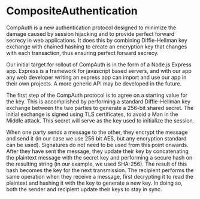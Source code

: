 # CompositeAuthentication

CompAuth is a new authentication protocol designed to minimize the damage caused by session hijacking and to provide perfect forward secrecy in web applications. It does this by combining Diffie-Hellman key exchange with chained hashing to create an encryption key that changes with each transaction, thus ensuring perfect forward secrecy.

Our initial target for rollout of CompAuth is in the form of a Node.js Express app. Express is a framework for javascript based servers, and with our app any web developer writing an express app can import and use our app in their own projects. A more generic API may be developed in the future.

The first step of the CompAuth protocol is to agree on a starting value for the key. This is accomplished by performing a standard Diffie-Hellman key exchange between the two parties to generate a 256-bit shared secret. The initial exchange is signed using TLS certificates, to avoid a Man in the Middle attack. This secret will serve as the key used to initialize the session.

When one party sends a message to the other, they encrypt the message and send it (in our case we use 256 bit AES, but any encryption standard can be used). Signatures do not need to be used from this point onwards. After they have sent the message, they update their key by concatenating the plaintext message with the secret key and performing a secure hash on the resulting string (in our example, we used SHA-256). The result of this hash becomes the key for the next transmission. The recipient performs the same operation when they receive a message, first decrypting it to read the plaintext and hashing it with the key to generate a new key. In doing so, both the sender and recipient update their keys to stay in sync.

